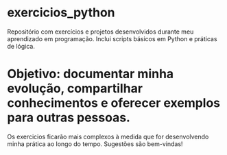 # exercicios_python
Repositório com exercícios e projetos desenvolvidos durante meu aprendizado em programação. Inclui scripts básicos em Python e práticas de lógica. 
# Objetivo: documentar minha evolução, compartilhar conhecimentos e oferecer exemplos para outras pessoas. 
Os exercicios ficarão mais complexos à medida que for desenvolvendo minha prática ao longo do tempo.
Sugestões são bem-vindas!
